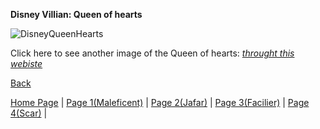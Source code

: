 **Disney Villian: Queen of hearts**

![DisneyQueenHearts](https://user-images.githubusercontent.com/128009383/225700132-979b446f-0c64-454e-be2f-3f4f885851d6.jpg)

Click here to see another image of the Queen of hearts: [*throught this webiste*](https://static.wikia.nocookie.net/villains/images/b/bd/Drfacilier.jpg/revision/latest?cb=20210708165630)

[Back](markdown_page_4.md)

[Home Page](README.md) |
[Page 1(Maleficent)](markdown_page_1.md) | 
[Page 2(Jafar)](markdown_page_2.md) | 
[Page 3(Facilier)](markdown_page_3.md) | 
[Page 4(Scar)](markdown_page_4.md) | 
